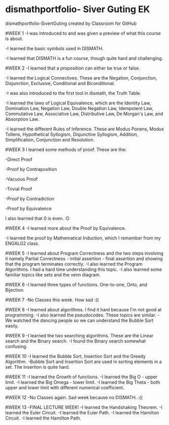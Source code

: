 # dismathportfolio- Siver Guting EK
dismathportfolio-SivertGuting created by Classroom for GitHub

#WEEK 1
-I was introduced to and was given a preview of what this course is about.

-I learned the basic symbols used in DISMATH.

-I learned that DISMATH is a fun course, though quite hard and challenging.

#WEEK 2
-I learned that a proposition can either be true or false.

-I learned the Logical Connectives. These are the Negation, Conjunction, Disjunction, Exclusive, Conditional and Biconditional.

-I was also introduced to the first tool in dismath, the Truth Table.

-I learned the laws of Logical Equivalence, which are the Identity Law, Domination Law, Negation Law, Double Negation Law, Idempotent Law, Commutative Law, Associative Law, Distributive Law, De Morgan's Law, and Absorption Law.

-I learned the different Rules of Inference. These are Modus Ponens, Modus Tollens, Hypothetical Syllogism, Disjunctive Syllogism, Addition, Simplification, Conjunction and Resolution.

#WEEK 3
I learned some methods of proof. These are the:

-Direct Proof

-Proof by Contraposition

-Vacuous Proof

-Trivial Proof

-Proof by Contradiction

-Proof by Equivalence

I also learned that 0 is even. :D


#WEEK 4
-I learned more about the Proof by Equivalence.

-I learned the proof by Mathematical Induction, which I remember from my ENGALG2 class.

#WEEK 5
-I learned about Program Correctness and the two steps involving it namely Partial Correctness - initial assertion - final assertion and showing that the program terminates correctly.
-I also learned the Program Algorithms. I had a hard time understanding this topic.
-I also learned some familiar topics like sets and the  venn diagram.

#WEEK 6
-I learned three types of functions. One-to-one, Onto, and Bijection.

#WEEK 7
-No Classes this week. How sad :((

#WEEK 8
-I learned about algorithms. I find it hard because I'm not good at programming.
-I also learned the pseudocodes. These topics are similar.
-We watched the dancing people so we can understand the Bubble Sort easily.

#WEEK 9
-I learned the two searching algorithms. These are the Linear search and the Binary search.
-I found the Binary search somewhat confusing.

#WEEK 10
-I learned the Bubble Sort, Insertion Sort and the Greedy Algorithm.
-Bubble Sort and Insertion Sort are used in sorting elements in a set. The Insertion is quite hard.

#WEEK 11
-I learned the Growth of functions.
-I learned the Big O - upper limit.
-I learned the Big Omega - lower limit.
-I learned the Big Theta - both upper and lower limit with different numerical coefficient.

#WEEK 12
-No Classes again. Sad week because no DISMATH. :((

#WEEK 13
-FINAL LECTURE WEEK!
-I learned the Handshaking Theorem.
-I learned the Euler Circuit.
-I learned the Euler Path.
-I learned the Hamilton Circuit.
-I learned the Hamilton Path.
